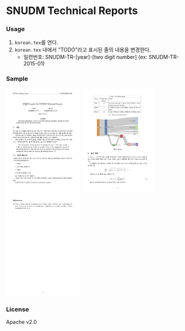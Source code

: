 # SNUDM Technical Reports

### Usage
1. `korean.tex`를 연다.
1. `korean.tex` 내에서 "TODO"라고 표시된 줄의 내용을 변경한다.
    - 일련번호: SNUDM-TR-[year]-[two digit number] (ex: SNUDM-TR-2015-01)

### Sample
<img src="korean1.png" width="200px">
<img src="korean2.png" width="200px">
<img src="korean3.png" width="200px">

### License

Apache v2.0

